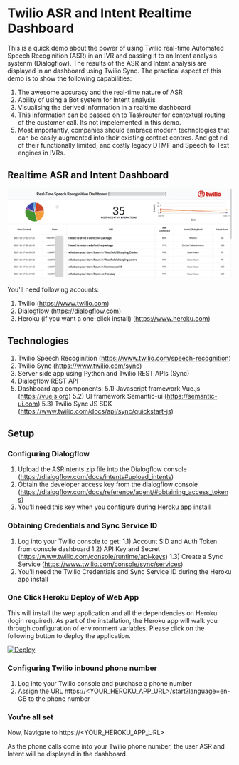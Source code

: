 # Twilio ASR and Intent Realtime Dashboard

This is a quick demo about the power of using Twilio real-time Automated Speech Recoginition (ASR) in an IVR and passing it to an Intent analysis systenm (Dialogflow). The results of the ASR and Intent analysis are displayed in an dashboard using Twilio Sync. The practical aspect of this demo is to show the following capabilities:
1) The awesome accuracy and the real-time nature of ASR
2) Ability of using a Bot system for Intent analysis
3) Visualising the derived information in a realtime dashboard
4) This information can be passed on to Taskrouter for contextual routing of the customer call.  Its not impelemented in this demo.
5) Most importantly, companies should embrace modern technologies that can be easily augmented into their existing contact centres. And get rid of their functionally limited, and costly legacy DTMF and Speech to Text engines in IVRs.

## Realtime ASR and Intent Dashboard

![](asr_ivr_dashboard.png)

You'll need following accounts:
1) Twilio (https://www.twilio.com)
2) Dialogflow (https://dialogflow.com)
3) Heroku (if you want a one-click install) (https://www.heroku.com)

## Technologies
1) Twilio Speech Recoginition (https://www.twilio.com/speech-recognition)
2) Twilio Sync (https://www.twilio.com/sync)
3) Server side app using Python and Twilio REST APIs (Sync)
4) Dialogflow REST API 
5) Dashboard app components:
5.1) Javascript framework Vue.js (https://vuejs.org)
5.2) UI framework Semantic-ui (https://semantic-ui.com)
5.3) Twilio Sync JS SDK (https://www.twilio.com/docs/api/sync/quickstart-js)

## Setup

### Configuring Dialogflow
1) Upload the ASRIntents.zip file into the Dialogflow console (https://dialogflow.com/docs/intents#upload_intents)
2) Obtain the developer access key from the dialogflow console (https://dialogflow.com/docs/reference/agent/#obtaining_access_tokens)
3) You'll need this key when you configure during Heroku app install

### Obtaining Credentials and Sync Service ID
1) Log into your Twilio console to get:
1.1) Account SID and Auth Token from console dashboard
1.2) API Key and Secret (https://www.twilio.com/console/runtime/api-keys)
1.3) Create a Sync Service (https://www.twilio.com/console/sync/services)
2) You'll need the Twilio Credentials and Sync Service ID during the Heroku app install

### One Click Heroku Deploy of Web App
This will install the wep application and all the dependencies on Heroku (login required). As part of the installation, the Heroku app will walk you through configuration of environment variables.  Please click on the following button to deploy the application.

[![Deploy](https://www.herokucdn.com/deploy/button.svg)](https://heroku.com/deploy?template=https://github.com/ameerbadri/twilio-asr-realtime-dashboard)

### Configuring Twilio inbound phone number
1) Log into your Twilio console and purchase a phone number
2) Assign the URL https://<YOUR_HEROKU_APP_URL>/start?language=en-GB to the phone number

### You're all set
Now, Navigate to https://<YOUR_HEROKU_APP_URL>

As the phone calls come into your Twilio phone number, the user ASR and Intent will be displayed in the dashboard.
